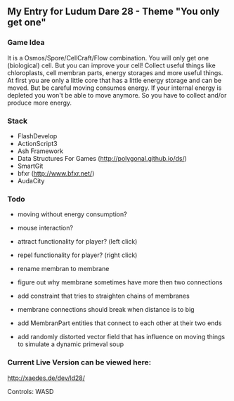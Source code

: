 

My Entry for Ludum Dare 28 - Theme "You only get one" 
-------------------------

### Game Idea

It is a Osmos/Spore/CellCraft/Flow combination.
You will only get one (biological) cell.
But you can improve your cell!
Collect useful things like chloroplasts, cell membran parts, energy storages and more useful things.
At first you are only a little core that has a little energy storage and can be moved. But be careful 
moving consumes energy. If your internal energy is depleted you won't be able to move anymore.
So you have to collect and/or produce more energy.


### Stack

* FlashDevelop
* ActionScript3
* Ash Framework
* Data Structures For Games (http://polygonal.github.io/ds/)
* SmartGit
* bfxr (http://www.bfxr.net/)
* AudaCity

### Todo
* moving without energy consumption?
* mouse interaction?
* attract functionality for player? (left click)
* repel functionality for player? (right click)

* rename membran to membrane
* figure out why membrane sometimes have more then two connections
* add constraint that tries to straighten chains of membranes
* membrane connections should break when distance is to big



* add MembranPart entities that connect to each other at their two ends

* add randomly distorted vector field that has influence on moving things to simulate a dynamic primeval soup

### Current Live Version can be viewed here:

http://xaedes.de/dev/ld28/
	
Controls: WASD